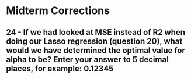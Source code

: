 # Midterm Corrections

## 24 - If we had looked at MSE instead of R2 when doing our Lasso regression (question 20), what would we have determined the optimal value for alpha to be? Enter your answer to 5 decimal places, for example: 0.12345

